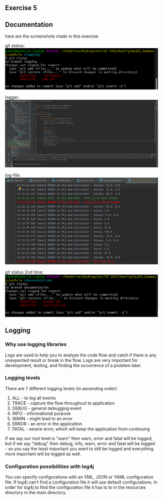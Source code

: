 ## Exercise 5

## Documentation

here are the screenshots made in this exercise

git status:
![git status](resources/images/ex5_1.png)

logger:
![logger](resources/images/ex5_2.png)

log-file:
![log-file](resources/images/ex5_3.png)

git status 2nd time:
![git status 2nd time](resources/images/ex5_4.png)

## Logging

### Why use logging libraries

Logs are used to help you to analyze the code flow and 
catch if there is any unexpected result or break in the 
flow. Logs are very important for development, testing, 
and finding the occurrence of a problem later.

### Logging levels

There are 7 different logging levels (in ascending order):

1. ALL - to log all events
2. TRACE - capture the flow throughout te application
3. DEBUG - general debugging event
4. INFO - informational purpose
5. WARN - might lead to an error
6. ERROR - an error in the application
7. FATAL - severe error, which will keep the application from continuing

If we say our root level is "warn" then warn, error and 
fatal will be logged, but if we say "debug" then debug, 
info, warn, error and fatal will be logged - so you say 
the least important you want to still be logged and 
everything more important will be logged as well.

### Configuration possibilities with log4j

You can specify configurations with an XML, JSON or YAML 
configuration file. If log4j can't find a configuration 
file it will use default configurations. In order for 
log4j to find the configuration file it has to bi in the 
resources directory in the main directory.